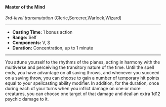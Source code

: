 #### Master of the Mind
*3rd-level transmutation* (Cleric,Sorcerer,Warlock,Wizard)
___
- **Casting Time:** 1 bonus action
- **Range:** Self
- **Components:** V, S
- **Duration:** Concentration, up to 1 minute
---
You attune yourself to the rhythms of the planes,
acting in harmony with the multiverse and
perceiving the transitory nature of the time. Until
the spell ends, you have advantage on all saving
throws, and whenever you succeed on a saving
throw, you can choose to gain a number of
temporary hit points equal to your spellcasting
ability modifier.
In addition, for the duration, once during each of
your turns when you inflict damage on one or more
creatures, you can choose one target of that damage
and deal an extra 1d12 psychic damage to it.
